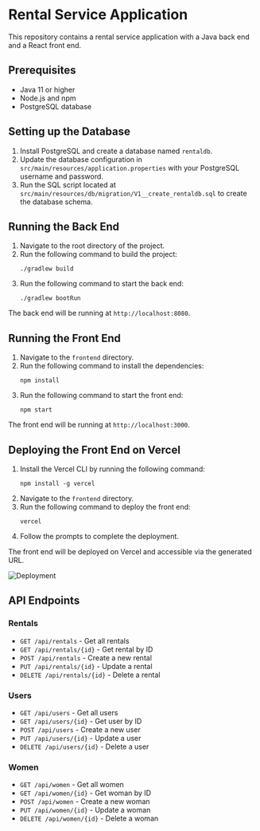 # Rental Service Application

This repository contains a rental service application with a Java back end and a React front end.

## Prerequisites

- Java 11 or higher
- Node.js and npm
- PostgreSQL database

## Setting up the Database

1. Install PostgreSQL and create a database named `rentaldb`.
2. Update the database configuration in `src/main/resources/application.properties` with your PostgreSQL username and password.
3. Run the SQL script located at `src/main/resources/db/migration/V1__create_rentaldb.sql` to create the database schema.

## Running the Back End

1. Navigate to the root directory of the project.
2. Run the following command to build the project:
   ```
   ./gradlew build
   ```
3. Run the following command to start the back end:
   ```
   ./gradlew bootRun
   ```

The back end will be running at `http://localhost:8080`.

## Running the Front End

1. Navigate to the `frontend` directory.
2. Run the following command to install the dependencies:
   ```
   npm install
   ```
3. Run the following command to start the front end:
   ```
   npm start
   ```

The front end will be running at `http://localhost:3000`.

## Deploying the Front End on Vercel

1. Install the Vercel CLI by running the following command:
   ```
   npm install -g vercel
   ```
2. Navigate to the `frontend` directory.
3. Run the following command to deploy the front end:
   ```
   vercel
   ```
4. Follow the prompts to complete the deployment.

The front end will be deployed on Vercel and accessible via the generated URL.

![Deployment](https://media.giphy.com/media/3o7aD2saalBwwftBIY/giphy.gif)

## API Endpoints

### Rentals

- `GET /api/rentals` - Get all rentals
- `GET /api/rentals/{id}` - Get rental by ID
- `POST /api/rentals` - Create a new rental
- `PUT /api/rentals/{id}` - Update a rental
- `DELETE /api/rentals/{id}` - Delete a rental

### Users

- `GET /api/users` - Get all users
- `GET /api/users/{id}` - Get user by ID
- `POST /api/users` - Create a new user
- `PUT /api/users/{id}` - Update a user
- `DELETE /api/users/{id}` - Delete a user

### Women

- `GET /api/women` - Get all women
- `GET /api/women/{id}` - Get woman by ID
- `POST /api/women` - Create a new woman
- `PUT /api/women/{id}` - Update a woman
- `DELETE /api/women/{id}` - Delete a woman
